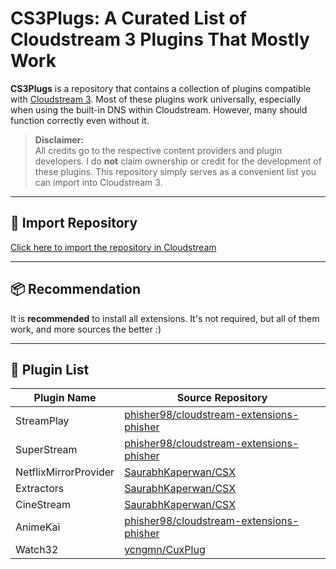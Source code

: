 # CS3Plugs: A Curated List of Cloudstream 3 Plugins That Mostly Work

**CS3Plugs** is a repository that contains a collection of plugins compatible with [Cloudstream 3](https://github.com/recloudstream/cloudstream). Most of these plugins work universally, especially when using the built-in DNS within Cloudstream. However, many should function correctly even without it.

> **Disclaimer:**  
> All credits go to the respective content providers and plugin developers. I do **not** claim ownership or credit for the development of these plugins. This repository simply serves as a convenient list you can import into Cloudstream 3.

---

## 🔗 Import Repository

[Click here to import the repository in Cloudstream](https://intradeus.github.io/http-protocol-redirector/?r=cloudstreamrepo://raw.githubusercontent.com/justsimplyleon/cs3plugs/refs/heads/main/repo.json)

---

## 📦 Recommendation

It is **recommended** to install all extensions. It's not required, but all of them work, and more sources the better :)

---

## 📄 Plugin List

| Plugin Name           | Source Repository                                                                 |
|-----------------------|------------------------------------------------------------------------------------|
| StreamPlay            | [phisher98/cloudstream-extensions-phisher](https://github.com/phisher98/cloudstream-extensions-phisher) |
| SuperStream           | [phisher98/cloudstream-extensions-phisher](https://github.com/phisher98/cloudstream-extensions-phisher) |
| NetflixMirrorProvider | [SaurabhKaperwan/CSX](https://github.com/SaurabhKaperwan/CSX)                     |
| Extractors            | [SaurabhKaperwan/CSX](https://github.com/SaurabhKaperwan/CSX)                     |
| CineStream            | [SaurabhKaperwan/CSX](https://github.com/SaurabhKaperwan/CSX)                     |
| AnimeKai              | [phisher98/cloudstream-extensions-phisher](https://github.com/phisher98/cloudstream-extensions-phisher) |
| Watch32               | [ycngmn/CuxPlug](https://github.com/ycngmn/CuxPlug)                               |
